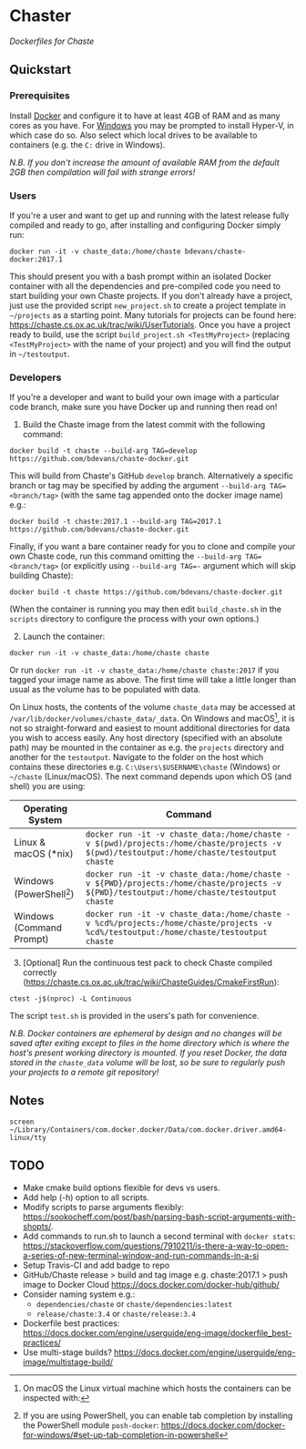 Chaster
=======

*Dockerfiles for Chaste*

Quickstart
----------

### Prerequisites
Install [Docker](https://www.docker.com) and configure it to have at least 4GB of RAM and as many cores as you have. For [Windows](https://docs.docker.com/docker-for-windows/install/#download-docker-for-windows) you may be prompted to install Hyper-V, in which case do so. Also select which local drives to be available to containers (e.g. the `C:` drive in Windows).

*N.B. If you don't increase the amount of available RAM from the default 2GB then compilation will fail with strange errors!*

### Users
If you're a user and want to get up and running with the latest release fully compiled and ready to go, after installing and configuring Docker simply run:
```
docker run -it -v chaste_data:/home/chaste bdevans/chaste-docker:2017.1
```
This should present you with a bash prompt within an isolated Docker container with all the dependencies and pre-compiled code you need to start building your own Chaste projects. If you don't already have a project, just use the provided script `new_project.sh` to create a project template in `~/projects` as a starting point. Many tutorials for projects can be found here: https://chaste.cs.ox.ac.uk/trac/wiki/UserTutorials. Once you have a project ready to build, use the script `build_project.sh <TestMyProject>` (replacing `<TestMyProject>` with the name of your project) and you will find the output in `~/testoutput`.

### Developers
If you're a developer and want to build your own image with a particular code branch, make sure you have Docker up and running then read on!

1. Build the Chaste image from the latest commit with the following command:
```
docker build -t chaste --build-arg TAG=develop https://github.com/bdevans/chaste-docker.git
```
This will build from Chaste's GitHub `develop` branch.
Alternatively a specific branch or tag may be specified by adding the argument `--build-arg TAG=<branch/tag>` (with the same tag appended onto the docker image name) e.g.:
```
docker build -t chaste:2017.1 --build-arg TAG=2017.1 https://github.com/bdevans/chaste-docker.git
```
Finally, if you want a bare container ready for you to clone and compile your own Chaste code, run this command omitting the `--build-arg TAG=<branch/tag>` (or explicitly using `--build-arg TAG=-` argument which will skip building Chaste):
```
docker build -t chaste https://github.com/bdevans/chaste-docker.git
```
(When the container is running you may then edit `build_chaste.sh` in the `scripts` directory to configure the process with your own options.)

2. Launch the container:
```
docker run -it -v chaste_data:/home/chaste chaste
```
Or run `docker run -it -v chaste_data:/home/chaste chaste:2017` if you tagged your image name as above.
The first time will take a little longer than usual as the volume has to be populated with data.

On Linux hosts, the contents of the volume `chaste_data` may be accessed at `/var/lib/docker/volumes/chaste_data/_data`. On Windows and macOS[^1], it is not so straight-forward and easiest to mount additional directories for data you wish to access easily.
Any host directory (specified with an absolute path) may be mounted in the container as e.g. the `projects` directory and another for the `testoutput`. Navigate to the folder on the host which contains these directories e.g. `C:\Users\$USERNAME\chaste` (Windows) or `~/chaste` (Linux/macOS). The next command depends upon which OS (and shell) you are using:

| Operating System         | Command                                                     |
| ------------------------ | ----------------------------------------------------------- |
| Linux & macOS (*nix)     | `docker run -it -v chaste_data:/home/chaste -v $(pwd)/projects:/home/chaste/projects -v $(pwd)/testoutput:/home/chaste/testoutput chaste` |
| Windows (PowerShell[^2]) | `docker run -it -v chaste_data:/home/chaste -v ${PWD}/projects:/home/chaste/projects -v ${PWD}/testoutput:/home/chaste/testoutput chaste` |
| Windows (Command Prompt) | `docker run -it -v chaste_data:/home/chaste -v %cd%/projects:/home/chaste/projects -v %cd%/testoutput:/home/chaste/testoutput chaste`   |

3. [Optional] Run the continuous test pack to check Chaste compiled correctly (https://chaste.cs.ox.ac.uk/trac/wiki/ChasteGuides/CmakeFirstRun):
```
ctest -j$(nproc) -L Continuous
```
The script `test.sh` is provided in the users's path for convenience.

*N.B. Docker containers are ephemeral by design and no changes will be saved after exiting except to files in the home directory which is where the host's present working directory is mounted. If you reset Docker, the data stored in the `chaste_data` volume will be lost, so be sure to regularly push your projects to a remote git repository!*

Notes
-----

[^1]:On macOS the Linux virtual machine which hosts the containers can be inspected with:
```
screen ~/Library/Containers/com.docker.docker/Data/com.docker.driver.amd64-linux/tty
```

[^2]:If you are using PowerShell, you can enable tab completion by installing the PowerShell module `posh-docker`: https://docs.docker.com/docker-for-windows/#set-up-tab-completion-in-powershell


TODO
----

* Make cmake build options flexible for devs vs users.
* Add help (-h) option to all scripts.
* Modify scripts to parse arguments flexibly: https://sookocheff.com/post/bash/parsing-bash-script-arguments-with-shopts/.
* Add commands to run.sh to launch a second terminal with `docker stats`: https://stackoverflow.com/questions/7910211/is-there-a-way-to-open-a-series-of-new-terminal-window-and-run-commands-in-a-si
* Setup Travis-CI and add badge to repo
* GitHub/Chaste release > build and tag image e.g. chaste:2017.1 > push image to Docker Cloud https://docs.docker.com/docker-hub/github/
* Consider naming system e.g.:
  - `dependencies/chaste` or `chaste/dependencies:latest`
  - `release/chaste:3.4` or `chaste/release:3.4`
* Dockerfile best practices: https://docs.docker.com/engine/userguide/eng-image/dockerfile_best-practices/
* Use multi-stage builds? https://docs.docker.com/engine/userguide/eng-image/multistage-build/
